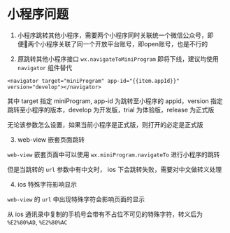 # 小程序问题

1. 小程序跳转其他小程序，需要两个小程序同时关联统一个微信公众号，即便两个小程序关联了同一个开放平台账号，即open账号，也是不行的

2. 原跳转其他小程序接口 `wx.navigateToMiniProgram` 即将下线，建议均使用 `navigator` 组件替代

```
<navigator target="miniProgram" app-id="{{item.appId}}" version="develop"></navigator>

```

其中 target 指定 miniProgram, app-id 为跳转至小程序的 appid，version 指定跳转至小程序的版本，develop 为开发版，trial 为体验版，release 为正式版

无论该参数怎么设置，如果当前小程序是正式版，则打开的必定是正式版

3. web-view 嵌套页面跳转

`web-view` 嵌套页面中可以使用 `wx.miniProgram.navigateTo` 进行小程序的跳转

但是当跳转的 `url` 参数中有中文时， ios 下会跳转失败，需要对中文做转义处理

4. ios 特殊字符影响显示

`web-view` 的 `url` 中出现特殊字符会影响页面的显示

从 ios 通讯录中复制的手机号会带有不占位不可见的特殊字符，转义后为 `%E2%80%AD`, `%E2%80%AC`